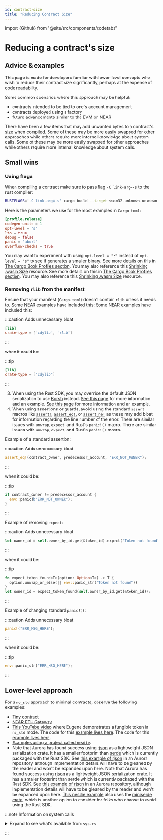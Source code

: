 ```yaml
---
id: contract-size
title: "Reducing Contract Size"
---
```


import {Github} from "@site/src/components/codetabs"

# Reducing a contract's size

## Advice & examples

This page is made for developers familiar with lower-level concepts who wish to reduce their contract size significantly, perhaps at the expense of code readability.

Some common scenarios where this approach may be helpful:

- contracts intended to be tied to one's account management
- contracts deployed using a factory
- future advancements similar to the EVM on NEAR

There have been a few items that may add unwanted bytes to a contract's size when compiled. Some of these may be more easily swapped for other approaches while others require more internal knowledge about system calls. Some of these may be more easily swapped for other approaches while others require more internal knowledge about system calls.

## Small wins

### Using flags

When compiling a contract make sure to pass flag `-C link-arg=-s` to the rust compiler:

```bash
RUSTFLAGS='-C link-arg=-s' cargo build --target wasm32-unknown-unknown --release
```

Here is the parameters we use for the most examples in `Cargo.toml`:

```toml
[profile.release]
codegen-units = 1
opt-level = "s"
lto = true
debug = false
panic = "abort"
overflow-checks = true
```

You may want to experiment with using `opt-level = "z"` instead of `opt-level = "s"` to see if generates a smaller binary. See more details on this in [The Cargo Book Profiles section](https://doc.rust-lang.org/cargo/reference/profiles.html#opt-level). You may also reference this [Shrinking .wasm Size](https://rustwasm.github.io/book/reference/code-size.html#tell-llvm-to-optimize-for-size-instead-of-speed) resource. See more details on this in [The Cargo Book Profiles section](https://doc.rust-lang.org/cargo/reference/profiles.html#opt-level). You may also reference this [Shrinking .wasm Size](https://rustwasm.github.io/book/reference/code-size.html#tell-llvm-to-optimize-for-size-instead-of-speed) resource.

### Removing `rlib` from the manifest

Ensure that your manifest (`Cargo.toml`) doesn't contain `rlib` unless it needs to. Some NEAR examples have included this: Some NEAR examples have included this:

:::caution Adds unnecessary bloat

```toml
[lib]
crate-type = ["cdylib", "rlib"]
```
:::

  when it could be:

:::tip

```toml
[lib]
crate-type = ["cdylib"]
```
:::

3. When using the Rust SDK, you may override the default JSON serialization to use [Borsh](https://borsh.io) instead. [See this page](contract-interface/serialization-interface.md#overriding-serialization-protocol-default) for more information and an example. [See this page](contract-interface/serialization-interface.md#overriding-serialization-protocol-default) for more information and an example.
4. When using assertions or guards, avoid using the standard `assert` macros like [`assert!`](https://doc.rust-lang.org/std/macro.assert.html), [`assert_eq!`](https://doc.rust-lang.org/std/macro.assert_eq.html), or [`assert_ne!`](https://doc.rust-lang.org/std/macro.assert_ne.html) as these may add bloat for information regarding the line number of the error. There are similar issues with `unwrap`, `expect`, and Rust's `panic!()` macro. There are similar issues with `unwrap`, `expect`, and Rust's `panic!()` macro.

  Example of a standard assertion:

  :::caution Adds unnecessary bloat

  ```rust
  assert_eq!(contract_owner, predecessor_account, "ERR_NOT_OWNER");
  ```
  :::

  when it could be:

  :::tip

  ```rust
  if contract_owner != predecessor_account {
    env::panic(b"ERR_NOT_OWNER");
  }
  ```
  :::

  Example of removing `expect`:

  :::caution Adds unnecessary bloat

  ```rust
  let owner_id = self.owner_by_id.get(&token_id).expect("Token not found");
  ```
  :::

  when it could be:

  :::tip

  ```rust
  fn expect_token_found<T>(option: Option<T>) -> T {
    option.unwrap_or_else(|| env::panic_str("Token not found"))
  }
  let owner_id = expect_token_found(self.owner_by_id.get(&token_id));  
  ```
  :::

  Example of changing standard `panic!()`:

  :::caution Adds unnecessary bloat

  ```rust
  panic!("ERR_MSG_HERE"); 
  ```
  :::

  when it could be:

  :::tip

  ```rust
  env::panic_str("ERR_MSG_HERE");  
  ```
  :::

## Lower-level approach

For a `no_std` approach to minimal contracts, observe the following examples:

- [Tiny contract](https://github.com/near/nearcore/tree/1e7c6613f65c23f87adf2c92e3d877f4ffe666ea/runtime/near-test-contracts/tiny-contract-rs)
- [NEAR ETH Gateway](https://github.com/ilblackdragon/near-eth-gateway/blob/master/proxy/src/lib.rs)
- [This YouTube video](https://youtu.be/Hy4VBSCqnsE) where Eugene demonstrates a fungible token in `no_std` mode. The code for this [example lives here](https://github.com/near/core-contracts/pull/88). The code for this [example lives here](https://github.com/near/core-contracts/pull/88).
- [Examples using a project called `nesdie`](https://github.com/austinabell/nesdie/tree/main/examples).
- Note that Aurora has found success using [rjson](https://crates.io/crates/rjson) as a lightweight JSON serialization crate. It has a smaller footprint than [serde](https://crates.io/crates/serde) which is currently packaged with the Rust SDK. See [this example of rjson](https://github.com/aurora-is-near/aurora-engine/blob/65a1d11fcd16192cc1bda886c62005c603189a24/src/json.rs#L254) in an Aurora repository, although implementation details will have to be gleaned by the reader and won't be expanded upon here. Note that Aurora has found success using [rjson](https://crates.io/crates/rjson) as a lightweight JSON serialization crate. It has a smaller footprint than [serde](https://crates.io/crates/serde) which is currently packaged with the Rust SDK. See [this example of rjson](https://github.com/aurora-is-near/aurora-engine/blob/65a1d11fcd16192cc1bda886c62005c603189a24/src/json.rs#L254) in an Aurora repository, although implementation details will have to be gleaned by the reader and won't be expanded upon here. [This nesdie example](https://github.com/austinabell/nesdie/blob/bb6beb77e32cd54077ac54bf028f262a9dfb6ad0/examples/multisig/src/utils/json/vector.rs#L26-L30) also uses the [miniserde crate](https://crates.io/crates/miniserde), which is another option to consider for folks who choose to avoid using the Rust SDK.

:::note Information on system calls

<details>
  <summary>Expand to see what's available from <code>sys.rs</code></summary>

<Github language="rust" start="" end="" url="https://github.com/near/near-sdk-rs/blob/master/near-sdk/src/environment/sys.rs" />

</details>

:::
